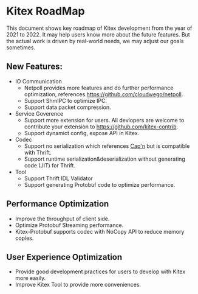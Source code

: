 # Kitex RoadMap

This document shows key roadmap of Kitex development from the year of 2021 to 2022. It may help users know more about the future features. But the actual work is driven by real-world needs, we may adjust our goals sometimes.

## New Features:

- IO Communication
  - Netpoll provides more features and do further performance optimization, references https://github.com/cloudwego/netpoll. 
  - Support ShmIPC to optimize IPC.
  - Support data packet compression.
- Service Goverence
  - Support more extension for users. All devlopers are welcome to contribute your extension to https://github.com/kitex-contrib.
  - Support dynamict config, expose API in Kitex.
- Codec
  - Support no serialization which references [Cap'n](https://capnproto.org/index.html) but is compatible with Thrift.
  - Support runtime serialization&deserialization without generating code (JIT) for Thrift.
- Tool
  - Support Thrift IDL Validator
  - Support generating Protobuf code to optimize performance.

## Performance Optimization

- Improve the throughput of client side.
- Optimize Protobuf Streaming performance.
- Kitex-Protobuf supports codec with NoCopy API to reduce memory copies.

## User Experience Optimization

- Provide good development practices for users to develop with Kitex more easily.
- Improve Kitex Tool to provide more conveniences.